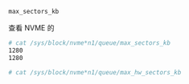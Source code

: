 ```bash
max_sectors_kb
```

查看 NVME 的

```bash
# cat /sys/block/nvme*n1/queue/max_sectors_kb 
1280
1280

# cat /sys/block/nvme*n1/queue/max_hw_sectors_kb 
```

